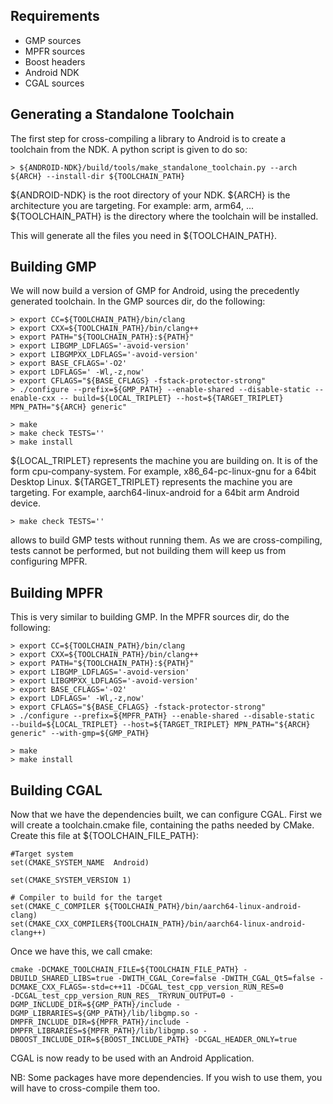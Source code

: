 ## Requirements

- GMP sources
- MPFR sources
- Boost headers
- Android NDK
- CGAL sources

## Generating a Standalone Toolchain
The first step for cross-compiling a library to Android is to create a toolchain from the NDK. 
A python script is given to do so:
``` {.bash}
> ${ANDROID-NDK}/build/tools/make_standalone_toolchain.py --arch ${ARCH} --install-dir ${TOOLCHAIN_PATH}
```
${ANDROID-NDK} is the root directory of your NDK.
${ARCH} is the architecture you are targeting. For example: arm, arm64, ...
${TOOLCHAIN_PATH} is the directory where the toolchain will be installed.


This will generate all the files you need in ${TOOLCHAIN_PATH}.

## Building GMP
We will now build a version of GMP for Android, using the precedently generated toolchain.
In the GMP sources dir, do the following:
``` {.bash}
> export CC=${TOOLCHAIN_PATH}/bin/clang
> export CXX=${TOOLCHAIN_PATH}/bin/clang++
> export PATH="${TOOLCHAIN_PATH}:${PATH}"
> export LIBGMP_LDFLAGS='-avoid-version'
> export LIBGMPXX_LDFLAGS='-avoid-version'
> export BASE_CFLAGS='-O2'
> export LDFLAGS=' -Wl,-z,now'
> export CFLAGS="${BASE_CFLAGS} -fstack-protector-strong"
> ./configure --prefix=${GMP_PATH} --enable-shared --disable-static --enable-cxx -- build=${LOCAL_TRIPLET} --host=${TARGET_TRIPLET} MPN_PATH="${ARCH} generic"

> make
> make check TESTS=''
> make install
```
${LOCAL_TRIPLET} represents the machine you are building on.  It is of the form cpu-company-system. For example, x86_64-pc-linux-gnu for a 64bit Desktop Linux.
${TARGET_TRIPLET} represents the machine you are targeting. For example, aarch64-linux-android for a 64bit arm Android device.

```{.bash}
> make check TESTS=''
```
allows to build GMP tests without running them. As we are cross-compiling, tests cannot be performed, but not building them will keep us from configuring MPFR.

## Building MPFR
This is very similar to building GMP. 
In the MPFR sources dir, do the following:

``` {.bash}
> export CC=${TOOLCHAIN_PATH}/bin/clang
> export CXX=${TOOLCHAIN_PATH}/bin/clang++
> export PATH="${TOOLCHAIN_PATH}:${PATH}"
> export LIBGMP_LDFLAGS='-avoid-version'
> export LIBGMPXX_LDFLAGS='-avoid-version'
> export BASE_CFLAGS='-O2'
> export LDFLAGS=' -Wl,-z,now'
> export CFLAGS="${BASE_CFLAGS} -fstack-protector-strong"
> ./configure --prefix=${MPFR_PATH} --enable-shared --disable-static  --build=${LOCAL_TRIPLET} --host=${TARGET_TRIPLET} MPN_PATH="${ARCH} generic" --with-gmp=${GMP_PATH}

> make
> make install
```

## Building CGAL
Now that we have the dependencies built, we can configure CGAL.
First we will create a toolchain.cmake file, containing the paths needed by CMake.
Create this file at ${TOOLCHAIN_FILE_PATH}:
```
#Target system
set(CMAKE_SYSTEM_NAME  Android)

set(CMAKE_SYSTEM_VERSION 1)

# Compiler to build for the target
set(CMAKE_C_COMPILER ${TOOLCHAIN_PATH}/bin/aarch64-linux-android-clang)
set(CMAKE_CXX_COMPILER${TOOLCHAIN_PATH}/bin/aarch64-linux-android-clang++)
```

Once we have this, we call cmake:
```{.bash}
cmake -DCMAKE_TOOLCHAIN_FILE=${TOOLCHAIN_FILE_PATH} -DBUILD_SHARED_LIBS=true -DWITH_CGAL_Core=false -DWITH_CGAL_Qt5=false -DCMAKE_CXX_FLAGS=-std=c++11 -DCGAL_test_cpp_version_RUN_RES=0
-DCGAL_test_cpp_version_RUN_RES__TRYRUN_OUTPUT=0 -DGMP_INCLUDE_DIR=${GMP_PATH}/include -DGMP_LIBRARIES=${GMP_PATH}/lib/libgmp.so -DMPFR_INCLUDE_DIR=${MPFR_PATH}/include -DMPFR_LIBRARIES=${MPFR_PATH}/lib/libgmp.so -DBOOST_INCLUDE_DIR=${BOOST_INCLUDE_PATH} -DCGAL_HEADER_ONLY=true
```

CGAL is now ready to be used with an Android Application. 

NB: Some packages have more dependencies. If you wish to use them, you will have to cross-compile them too.
